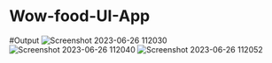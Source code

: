 # Wow-food-UI-App
#Output
![Screenshot 2023-06-26 112030](https://github.com/letsChirag/Wow-food-UI-App/assets/135195232/0d558735-37e2-4490-9234-1fdd486097c5)
![Screenshot 2023-06-26 112040](https://github.com/letsChirag/Wow-food-UI-App/assets/135195232/37e1e93e-5d6a-4b03-bed6-932057b0b9ce)
![Screenshot 2023-06-26 112052](https://github.com/letsChirag/Wow-food-UI-App/assets/135195232/10ab5e19-e392-4f9f-91db-ba335f61ec8a)
